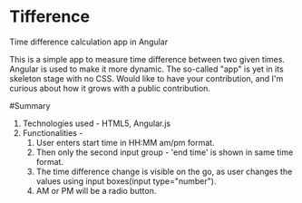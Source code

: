 # Tifference
Time difference calculation app in Angular

This is a simple app to measure time difference between two given times. Angular is used to make it more dynamic. The so-called "app" is yet in its skeleton stage with no CSS. Would like to have your contribution, and I'm curious about how it grows with a public contribution. 

#Summary
1.  Technologies used - HTML5, Angular.js
2.  Functionalities -
      1.  User enters start time in HH:MM am/pm format.
      2.  Then only the second input group - 'end time' is shown in same time format.
      3.  The time difference change is visible on the go, as user changes the values using input boxes(input type="number").
      4.  AM or PM will be a radio button.
